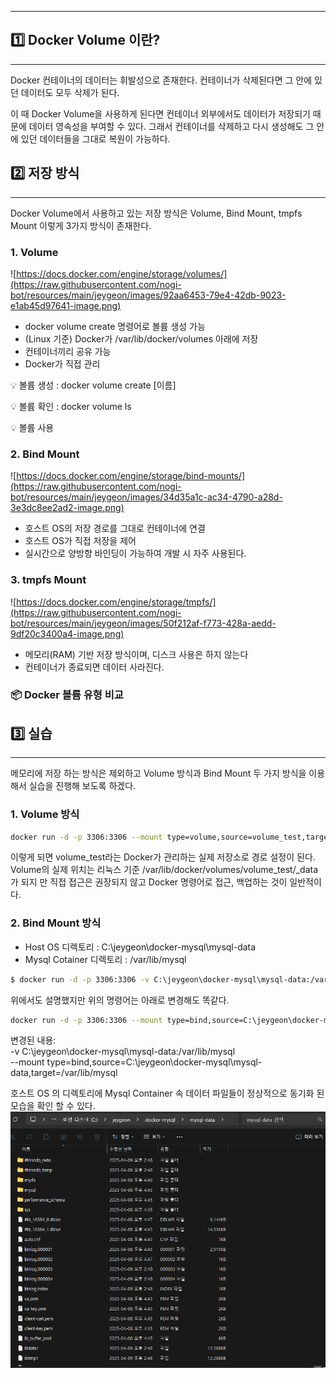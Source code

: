   
---  
## 1️⃣ Docker Volume 이란?  
---  
Docker 컨테이너의 데이터는 휘발성으로 존재한다. 컨테이너가 삭제된다면 그 안에 있던 데이터도 모두 삭제가 된다.  
  
이 때 Docker Volume을 사용하게 된다면 컨테이너 외부에서도 데이터가 저장되기 때문에 데이터 영속성을 부여할 수 있다. 그래서 컨테이너를 삭제하고 다시 생성해도 그 안에 있던 데이터들을 그대로 복원이 가능하다.  
  
## 2️⃣ 저장 방식  
---  
Docker Volume에서 사용하고 있는 저장 방식은 Volume, Bind Mount, tmpfs Mount 이렇게 3가지 방식이 존재한다.  
### 1. Volume  
![https://docs.docker.com/engine/storage/volumes/](https://raw.githubusercontent.com/nogi-bot/resources/main/jeygeon/images/92aa6453-79e4-42db-9023-e1ab45d97641-image.png)  
* docker volume create 명령어로 볼륨 생성 가능  
* (Linux 기준) Docker가 /var/lib/docker/volumes 아래에 저장  
* 컨테이너끼리 공유 가능  
* Docker가 직접 관리  
  
💡 볼륨 생성 : docker volume create [이름]  
  
💡 볼륨 확인 : docker volume ls  
  
💡 볼륨 사용  
  
  
### 2. Bind Mount  
![https://docs.docker.com/engine/storage/bind-mounts/](https://raw.githubusercontent.com/nogi-bot/resources/main/jeygeon/images/34d35a1c-ac34-4790-a28d-3e3dc8ee2ad2-image.png)  
* 호스트 OS의 저장 경로를 그대로 컨테이너에 연결  
* 호스트 OS가 직접 저장을 제어  
* 실시간으로 양방향 바인딩이 가능하여 개발 시 자주 사용된다.  
### 3. tmpfs Mount  
![https://docs.docker.com/engine/storage/tmpfs/](https://raw.githubusercontent.com/nogi-bot/resources/main/jeygeon/images/50f212af-f773-428a-aedd-9df20c3400a4-image.png)  
* 메모리(RAM) 기반 저장 방식이며, 디스크 사용은 하지 않는다  
* 컨테이너가 종료되면 데이터 사라진다.  
  
### 📦 Docker 볼륨 유형 비교  
  
  
## 3️⃣ 실습  
---  
메모리에 저장 하는 방식은 제외하고 Volume 방식과 Bind Mount 두 가지 방식을 이용해서 실습을 진행해 보도록 하겠다.  
  
### 1. Volume 방식  
```bash  
docker run -d -p 3306:3306 --mount type=volume,source=volume_test,target=/var/lib/mysql mysql  
```  
이렇게 되면 volume_test라는 Docker가 관리하는 실제 저장소로 경로 설정이 된다.  
Volume의 실제 위치는 리눅스 기준 /var/lib/docker/volumes/volume_test/_data가 되지 만 직접 접근은 권장되지 않고 Docker 명령어로 접근, 백업하는 것이 일반적이다.  
  
### 2. Bind Mount 방식  
* Host OS 디렉토리 : C:\jeygeon\docker-mysql\mysql-data   
* Mysql Cotainer 디렉토리 : /var/lib/mysql  
```bash  
$ docker run -d -p 3306:3306 -v C:\jeygeon\docker-mysql\mysql-data:/var/lib/mysql mysql  
```  
  
위에서도 설명했지만 위의 명령어는 아래로 변경해도 똑같다.  
```bash  
docker run -d -p 3306:3306 --mount type=bind,source=C:\jeygeon\docker-mysql\mysql-data,target=/var/lib/mysql mysql  
```  
  
변경된 내용:  
-v C:\jeygeon\docker-mysql\mysql-data:/var/lib/mysql  
--mount type=bind,source=C:\jeygeon\docker-mysql\mysql-data,target=/var/lib/mysql  
  
호스트 OS 의 디렉토리에 Mysql Container 속 데이터 파일들이 정상적으로 동기화 된 모습을 확인 할 수 있다.  
![IMAGE](https://raw.githubusercontent.com/nogi-bot/resources/main/jeygeon/images/b012281e-6177-4cb1-bbb7-aa415713f644-image.png)  
